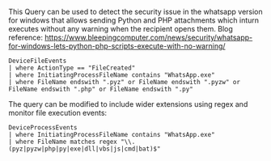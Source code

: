 This Query can be used to detect the security issue in the whatsapp version for windows that allows sending Python and PHP attachments which inturn executes without any warning when the recipient opens them.
Blog reference: https://www.bleepingcomputer.com/news/security/whatsapp-for-windows-lets-python-php-scripts-execute-with-no-warning/
```kql
DeviceFileEvents
| where ActionType == "FileCreated"
| where InitiatingProcessFileName contains "WhatsApp.exe"
| where FileName endswith ".pyz" or FileName endswith ".pyzw" or FileName endswith ".php" or FileName endswith ".py"
```
The query can be modified to include wider extensions using regex and monitor file execution events:
```kql
DeviceProcessEvents
| where InitiatingProcessFileName contains "WhatsApp.exe"
| where FileName matches regex "\\.(pyz|pyzw|php|py|exe|dll|vbs|js|cmd|bat)$"
